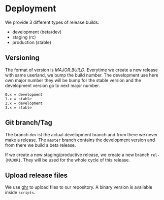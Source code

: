# Deployment

We provide 3 different types of release builds:

- development (beta/dev)
- staging (rc)
- production (stable)

## Versioning

The format of version is *MAJOR.BUILD*. Everytime we create a new release with same userland, we bump the build number.
The development use here own major number they will be bump for the stable version and the development version go to next major number.

```
0.x = development
1.x = stable
2.x = development
3.x = stable
```

## Git branch/Tag

The branch `dev` ist the actual development branch and from there we never make a release. The `master` branch contains the development version and from there we build a beta release.

If we create a new staging/productive release, we create a new branch `rel-{MAJOR}`. They will be used for the whole cycle of this release.

## Upload release files

We use [ghr](https://github.com/tcnksm/ghr) to upload files to our repository. A binary version is available inside `scripts`.

